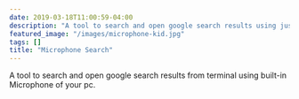 ```yaml
---
date: 2019-03-18T11:00:59-04:00
description: "A tool to search and open google search results using just speech input."
featured_image: "/images/microphone-kid.jpg"
tags: []
title: "Microphone Search"
---
```



A tool to search and open google search results from terminal using built-in Microphone of your pc.
